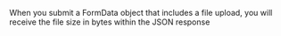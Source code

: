 When you submit a FormData object that includes a file upload, you will receive the file size in bytes within the JSON response